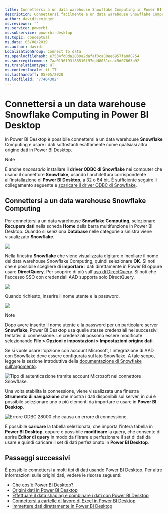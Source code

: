 ```yaml
---
title: Connettersi a un data warehouse Snowflake Computing in Power BI Desktop
description: Connettersi facilmente a un data warehouse Snowflake Computing e usarlo in Power BI Desktop
author: davidiseminger
ms.reviewer: ''
ms.service: powerbi
ms.subservice: powerbi-desktop
ms.topic: conceptual
ms.date: 05/08/2019
ms.author: davidi
LocalizationGroup: Connect to data
ms.openlocfilehash: e7534fd0da2039a2dafaf3ca80ee6957fa8d8754
ms.sourcegitcommit: 7aa0136f93f88516f97ddd8031ccac5d07863b92
ms.translationtype: HT
ms.contentlocale: it-IT
ms.lasthandoff: 05/05/2020
ms.locfileid: "77464302"
---
```

# <a name="connect-to-a-snowflake-computing-warehouse-in-power-bi-desktop"></a>Connettersi a un data warehouse Snowflake Computing in Power BI Desktop
In Power BI Desktop è possibile connettersi a un data warehouse **Snowflake** Computing e usare i dati sottostanti esattamente come qualsiasi altra origine dati in Power BI Desktop. 

> [!NOTE]
> È anche *necessario* installare il **driver ODBC di Snowflake** nei computer che usano il connettore **Snowflake**, usando l'architettura corrispondente all'installazione di **Power BI Desktop**, a 32 o 64 bit. È sufficiente seguire il collegamento seguente e [scaricare il driver ODBC di Snowflake](https://go.microsoft.com/fwlink/?LinkID=823762).
> 
> 

## <a name="connect-to-a-snowflake-computing-warehouse"></a>Connettersi a un data warehouse Snowflake Computing
Per connettersi a un data warehouse **Snowflake Computing**, selezionare **Recupera dati** nella scheda **Home** della barra multifunzione in Power BI Desktop. Quando si seleziona **Database** nelle categorie a sinistra viene visualizzato **Snowflake**.

![](media/desktop-connect-snowflake/connect-snowflake-2b.png)

Nella finestra **Snowflake** che viene visualizzata digitare o incollare il nome del data warehouse Snowflake Computing, quindi selezionare **OK**. Si noti che è possibile scegliere di **importare** i dati direttamente in Power BI oppure usare **DirectQuery**. Per scoprire di più sull'[uso di DirectQuery](desktop-use-directquery.md). Si noti che l'accesso SSO con credenziali AAD supporta solo DirectQuery.

![](media/desktop-connect-snowflake/connect-snowflake-3.png)

Quando richiesto, inserire il nome utente e la password.

![](media/desktop-connect-snowflake/connect-snowflake-4.png)

> [!NOTE]
> Dopo avere inserito il nome utente e la password per un particolare server **Snowflake**, Power BI Desktop usa quelle stesse credenziali nei successivi tentativi di connessione. Le credenziali possono essere modificate selezionando **File > Opzioni e impostazioni > Impostazioni origine dati**.
> 
> 

Se si vuole usare l'opzione con account Microsoft, l'integrazione di AAD con Snowflake deve essere configurata sul lato Snowflake. A tale scopo, leggere la sezione introduttiva della [documentazione di Snowflake sull'argomento](https://docs.snowflake.net/manuals/user-guide/oauth-powerbi.html#power-bi-sso-to-snowflake).

![Tipo di autenticazione tramite account Microsoft nel connettore Snowflake.](media/desktop-connect-snowflake/connect-snowflake-6.png)


Una volta stabilita la connessione, viene visualizzata una finestra **Strumento di navigazione** che mostra i dati disponibili sul server, in cui è possibile selezionare uno o più elementi da importare e usare in **Power BI Desktop**.

![Errore ODBC 28000 che causa un errore di connessione.](media/desktop-connect-snowflake/connect-snowflake-5.png)

È possibile **caricare** la tabella selezionata, che importa l'intera tabella in **Power BI Desktop**, oppure è possibile **modificare** la query, che consente di aprire **Editor di query** in modo da filtrare e perfezionare il set di dati da usare e quindi caricare il set di dati perfezionato in **Power BI Desktop**.

## <a name="next-steps"></a>Passaggi successivi
È possibile connettersi a molti tipi di dati usando Power BI Desktop. Per altre informazioni sulle origini dati, vedere le risorse seguenti:

* [Che cos'è Power BI Desktop?](desktop-what-is-desktop.md)
* [Origini dati in Power BI Desktop](desktop-data-sources.md)
* [Effettuare il data shaping e combinare i dati con Power BI Desktop](desktop-shape-and-combine-data.md)
* [Connettersi a cartelle di lavoro di Excel in Power BI Desktop](desktop-connect-excel.md)   
* [Immettere dati direttamente in Power BI Desktop](desktop-enter-data-directly-into-desktop.md)   

